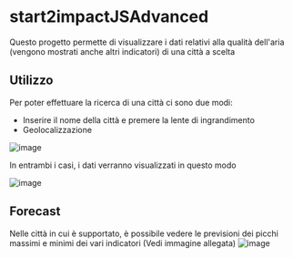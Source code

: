 # start2impactJSAdvanced
Questo progetto permette di visualizzare i dati relativi alla qualità dell'aria (vengono mostrati anche altri indicatori) di una città a scelta

## Utilizzo
Per poter effettuare la ricerca di una città ci sono due modi:
* Inserire il nome della città e premere la lente di ingrandimento
* Geolocalizzazione

![image](https://user-images.githubusercontent.com/39945992/121807085-f6818500-cc52-11eb-84ac-3ce87b25b029.png)

In entrambi i casi, i dati verranno visualizzati in questo modo

![image](https://user-images.githubusercontent.com/39945992/121807418-5593c980-cc54-11eb-8120-ac799e8ff64d.png)

## Forecast
Nelle città in cui è supportato, è possibile vedere le previsioni dei picchi massimi e minimi dei vari indicatori (Vedi immagine allegata)
![image](https://user-images.githubusercontent.com/39945992/121807664-68f36480-cc55-11eb-9b7b-3bd1e4debd17.png)

